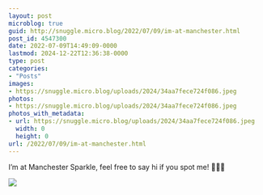 ```yaml
---
layout: post
microblog: true
guid: http://snuggle.micro.blog/2022/07/09/im-at-manchester.html
post_id: 4547300
date: 2022-07-09T14:49:09-0000
lastmod: 2024-12-22T12:36:38-0000
type: post
categories:
- "Posts"
images:
- https://snuggle.micro.blog/uploads/2024/34aa7fece724f086.jpeg
photos:
- https://snuggle.micro.blog/uploads/2024/34aa7fece724f086.jpeg
photos_with_metadata:
- url: https://snuggle.micro.blog/uploads/2024/34aa7fece724f086.jpeg
  width: 0
  height: 0
url: /2022/07/09/im-at-manchester.html
---
```

<p>I’m at Manchester Sparkle, feel free to say hi if you spot me! 🏳️‍🌈✨</p>

<img src="uploads/2024/34aa7fece724f086.jpeg">
